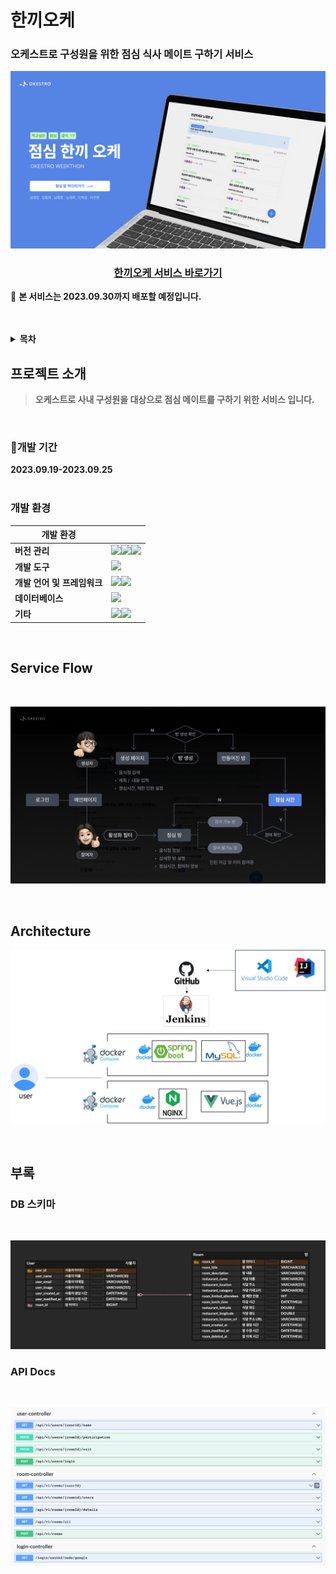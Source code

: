 # 한끼오케
### 오케스트로 구성원을 위한 점심 식사 메이트 구하기 서비스
<div align="center">
<p><img src="/images/thumbnail.png"></p>
</div>
<h3>
<p align="center">
<strong>
<a href = "https://github.com/only-juun/Okestro_Weekthon_team5">한끼오케 서비스 바로가기</a></strong><br>
</p>
</h3>

📢 <Strong>본 서비스는 2023.09.30까지 배포할 예정입니다.<Strong> <br>

<br/>
<br/>

<!-- TABLE OF CONTENTS -->
<details>
<summary>목차</summary>
<ol>
<li>
 <a href="#프로젝트-소개">프로젝트 소개</a>
 <ul>
  <li><a href="#개발-기간">개발 기간</a></li>
 </ul>
 <ul>
  <li><a href="#개발-환경">개발 환경</a></li>
 </ul>
</li>
<li><a href="#서비스-플로우">서비스 플로우</a></li>
<li><a href="#아키텍처">아키텍처</a></li>
<li>
  <a href="#부록">부록</a>
  <ul>
  <li><a href="#DB-스키마">DB 스키마</a></li>
 </ul>
 <ul>
  <li><a href="#API-Docs">API Docs</a></li>
 </ul>
</li>
</ol>
</details>


## 프로젝트 소개
> 오케스트로 사내 구성원을 대상으로 점심 메이트를 구하기 위한 서비스 입니다.

<br>

### 📅개발 기간
<Strong>2023.09.19-2023.09.25<Strong><br/>
<br/>

### 개발 환경

| 개발 환경	| |
| -- | -- |
| 버전 관리|<img src="https://img.shields.io/badge/git-F05032?style=for-the-badge&logo=git&logoColor=white"><img src="https://img.shields.io/badge/github-181717?style=for-the-badge&logo=github&logoColor=white"><img src="https://img.shields.io/badge/jenkins-D24939?style=for-the-badge&logo=jenkins&logoColor=white">|
| 개발 도구|<img src="https://img.shields.io/badge/IntelliJ IDEA-000000?style=for-the-badge&logo=IntelliJ IDEA&logoColor=white">|
| 개발 언어 및 프레임워크|	<img src="https://img.shields.io/badge/Java-6DB33G?style=for-the-badge&logo=java&logoColor=white"><img src="https://img.shields.io/badge/spring-6DB33F?style=for-the-badge&logo=spring&logoColor=white">|
| 데이터베이스|<img src="https://img.shields.io/badge/mysql-4479A1?style=for-the-badge&logo=mysql&logoColor=white">|
| 기타 | <img src="https://img.shields.io/badge/Docker-2496ED?style=for-the-badge&logo=Docker&logoColor=white"><img src="https://img.shields.io/badge/Nginx-009639?style=for-the-badge&logo=Nginx&logoColor=white"> |
<br/>

## Service Flow
﻿<div align="center">
<p><img src="/images/service-flow.png"></p>
</div>
<br/>

## Architecture
<div align="center">
<p><img src="/images/architecture.jpeg"></p>
</div>
<br/>

## 부록
### DB 스키마
﻿<div align="center">
<p><img src="/images/erd.png"></p>
</div>

### API Docs
﻿<div align="center">
<p><img src="/images/api-docs.png"></p>
</div>
